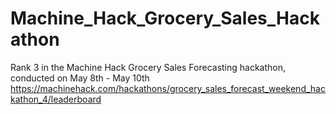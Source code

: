 # Machine_Hack_Grocery_Sales_Hackathon
Rank 3 in the Machine Hack Grocery Sales Forecasting hackathon, conducted on May 8th - May 10th
https://machinehack.com/hackathons/grocery_sales_forecast_weekend_hackathon_4/leaderboard
